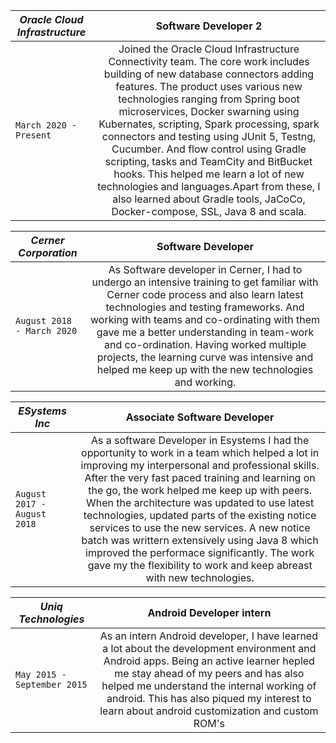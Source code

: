 | _*Oracle Cloud Infrastructure*_ | Software Developer 2 |
| ------------- |:-------------:| 
| `March 2020 - Present` | Joined the Oracle Cloud Infrastructure Connectivity team. The core work includes building of new database connectors adding features. The product uses various new technologies ranging from Spring boot microservices, Docker swarning using Kubernates, scripting, Spark processing, spark connectors and testing using JUnit 5, Testng, Cucumber. And flow control using Gradle scripting, tasks and TeamCity and BitBucket hooks. This helped me learn a lot of new technologies and languages.Apart from these, I also learned about Gradle tools, JaCoCo, Docker-compose, SSL, Java 8 and scala. |


| _*Cerner Corporation*_ | Software Developer |
| ------------- |:-------------:| 
| `August 2018 - March 2020` | As Software developer in Cerner, I had to undergo an intensive training to get familiar with Cerner code process and also learn latest technologies and testing frameworks. And working with teams and co-ordinating with them gave me a better understanding in team-work and co-ordination. Having worked multiple projects, the learning curve was intensive and helped me keep up with the new technologies and working. |



| _*ESystems Inc*_ | Associate Software Developer |
| ------------- |:-------------:| 
| `August 2017 - August 2018` | As a software Developer in Esystems I had the opportunity to work in a team which helped a lot in improving my interpersonal and professional skills. After the very fast paced training and learning on the go, the work helped me keep up with peers. When the architecture was updated to use latest technologies, updated parts of the existing notice services to use the new services. A new notice batch was writtern extensively using Java 8 which improved the performace significantly. The work gave my the flexibility to work and keep abreast with new technologies. |


| _*Uniq Technologies*_ | Android Developer intern |
| ------------- |:-------------:| 
| `May 2015 - September 2015` | As an intern Android developer, I have learned a lot about the development environment and Android apps. Being an active learner hepled me stay ahead of my peers and has also helped me understand the internal working of android. This has also piqued my interest to learn about android customization and custom ROM's |